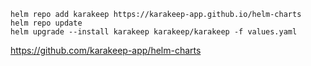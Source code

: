 ```
helm repo add karakeep https://karakeep-app.github.io/helm-charts
helm repo update
helm upgrade --install karakeep karakeep/karakeep -f values.yaml
```

https://github.com/karakeep-app/helm-charts
